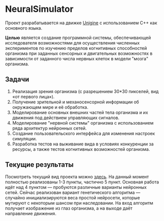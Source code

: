 # NeuralSimulator

Проект разрабатывается на движке [Unigine][1] с использованием С++ как основного языка. 

**Целью** является создание программной системы, обеспечивающей исследователя
возможностями для осуществления численных экспериментов по
изучению пределов когнитивных способностей организма при заданных
сенсорных и двигательных возможностях в зависимости от заданного
числа нервных клеток в модели "мозга" организма.

## Задачи
1. Реализация зрения организма (с разрешением 30*30 пикселей, вид «от первого
лица»).
2. Получение зрительной и механосенсорной информации об окружающем мире и её
обработка.
3. Моделирование основных внешних частей тела организма и их движения под
действием управляющих сигналов.
4. Моделирование "нервной системы" организма с использованием ряда архитектур
нейронных сетей.
5. Создание пользовательского интерфейса для изменения настроек симуляции.
6. Разработка тестов на выживание вида в условиях конкуренции за ресурсы, а также
тестов когнитивных возможностей организма.

## Текущие результаты
Посмотреть текущий вид проекта можно [здесь][2].
На данный момент полностью реализованы 1-3 пункты, частично 5 пункт. Основная работа идёт над 4 пунктом — пробуются различные варианты нейронных сетей. Сейчас реализован  вариант генетического алгоритма — случайно инициализируются веса простой нейросети, которые мутируют с некоторым шансом при наследовании. На вход алгоритм получает изображение из глаз организма, а на выходе даёт направление движения.

[1]: https://unigine.com/ru/
[2]: https://www.youtube.com/watch?v=vZ7AqwkM1dY&list=PLkkud7PaOLIUMoLkjF9RvkhDOjibArduz&index=7
